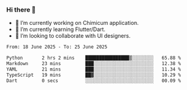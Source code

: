 ### Hi there 👋

<!--
**devcat37/devcat37** is a ✨ _special_ ✨ repository because its `README.md` (this file) appears on your GitHub profile.-->


- 🔭 I’m currently working on Chimicum application.
- 🌱 I’m currently learning Flutter/Dart.
- 👯 I’m looking to collaborate with UI designers.
<!-- - 🤔 I’m looking for help with ... -->

<!--START_SECTION:waka-->

```txt
From: 18 June 2025 - To: 25 June 2025

Python       2 hrs 2 mins    ████████████████▒░░░░░░░░   65.88 %
Markdown     23 mins         ███░░░░░░░░░░░░░░░░░░░░░░   12.38 %
YAML         21 mins         ███░░░░░░░░░░░░░░░░░░░░░░   11.34 %
TypeScript   19 mins         ██▓░░░░░░░░░░░░░░░░░░░░░░   10.29 %
Dart         0 secs          ░░░░░░░░░░░░░░░░░░░░░░░░░   00.09 %
```

<!--END_SECTION:waka-->
